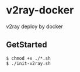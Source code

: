 # v2ray-docker
v2ray deploy by docker


## GetStarted

```shell
$ chmod +x ./*.sh
$ ./init-v2ray.sh
```
